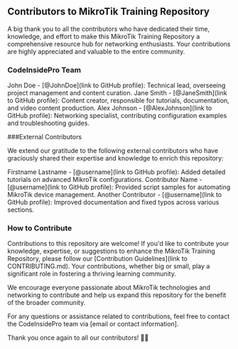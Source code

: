 ## Contributors to MikroTik Training Repository

A big thank you to all the contributors who have dedicated their time, knowledge, and effort to make this MikroTik Training Repository a comprehensive resource hub for networking enthusiasts. Your contributions are highly appreciated and valuable to the entire community.

### CodeInsidePro Team

John Doe - [@JohnDoe](link to GitHub profile): Technical lead, overseeing project management and content curation.
Jane Smith - [@JaneSmith](link to GitHub profile): Content creator, responsible for tutorials, documentation, and video content production.
Alex Johnson - [@AlexJohnson](link to GitHub profile): Networking specialist, contributing configuration examples and troubleshooting guides.


###External Contributors

We extend our gratitude to the following external contributors who have graciously shared their expertise and knowledge to enrich this repository:

Firstname Lastname - [@username](link to GitHub profile): Added detailed tutorials on advanced MikroTik configurations.
Contributor Name - [@username](link to GitHub profile): Provided script samples for automating MikroTik device management.
Another Contributor - [@username](link to GitHub profile): Improved documentation and fixed typos across various sections.

### How to Contribute

Contributions to this repository are welcome! If you'd like to contribute your knowledge, expertise, or suggestions to enhance the MikroTik Training Repository, please follow our [Contribution Guidelines](link to CONTRIBUTING.md). Your contributions, whether big or small, play a significant role in fostering a thriving learning community.

We encourage everyone passionate about MikroTik technologies and networking to contribute and help us expand this repository for the benefit of the broader community.

For any questions or assistance related to contributions, feel free to contact the CodeInsidePro team via [email or contact information].

Thank you once again to all our contributors! 🙌🎉

